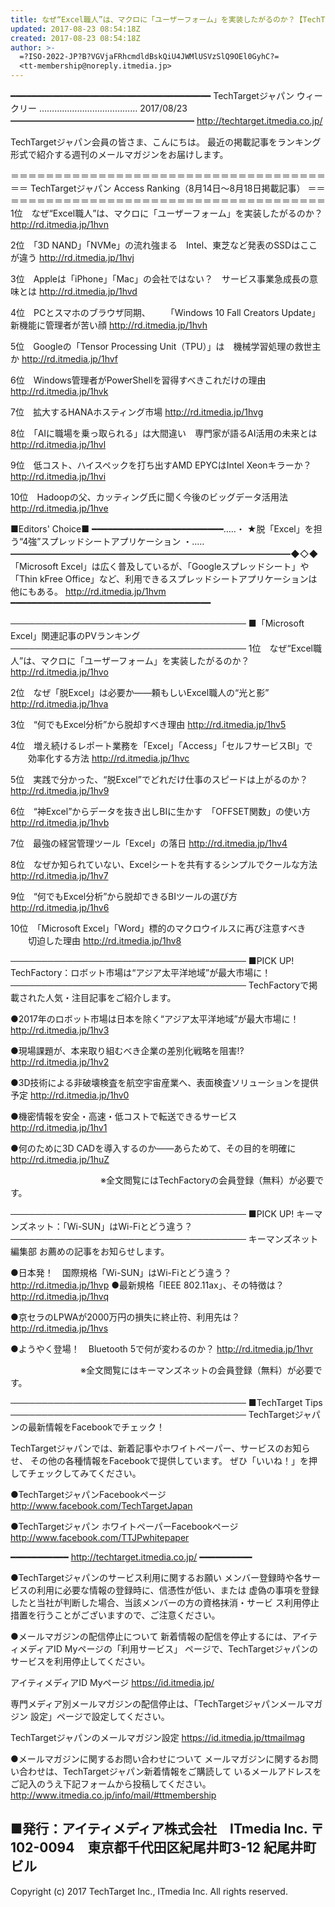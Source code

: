 ```yaml
---
title: なぜ“Excel職人”は、マクロに「ユーザーフォーム」を実装したがるのか？【TechTargetランキング 17/08/23】
updated: 2017-08-23 08:54:18Z
created: 2017-08-23 08:54:18Z
author: >-
  =?ISO-2022-JP?B?VGVjaFRhcmdldBskQiU4JWMlUSVzSlQ9OEl0GyhC?=
  <tt-membership@noreply.itmedia.jp>
---
```


━━━━━━━━━━━━━━━━━━━━━━━━━━━━━━━━━━━━━━
TechTargetジャパン ウィークリー ………………………………… 2017/08/23
━━━━━━━━━━━━━━━━━━━━━ http://techtarget.itmedia.co.jp/

TechTargetジャパン会員の皆さま、こんにちは。
最近の掲載記事をランキング形式で紹介する週刊のメールマガジンをお届けします。

＝＝＝＝＝＝＝＝＝＝＝＝＝＝＝＝＝＝＝＝＝＝＝＝＝＝＝＝＝＝＝＝＝＝＝＝＝＝
TechTargetジャパン Access Ranking（8月14日〜8月18日掲載記事）
＝＝＝＝＝＝＝＝＝＝＝＝＝＝＝＝＝＝＝＝＝＝＝＝＝＝＝＝＝＝＝＝＝＝＝＝＝＝
1位　なぜ“Excel職人”は、マクロに「ユーザーフォーム」を実装したがるのか？
http://rd.itmedia.jp/1hvn

2位　「3D NAND」「NVMe」の流れ強まる　Intel、東芝など発表のSSDはここが違う
http://rd.itmedia.jp/1hvj

3位　Appleは「iPhone」「Mac」の会社ではない？　サービス事業急成長の意味とは
http://rd.itmedia.jp/1hvd

4位　PCとスマホのブラウザ同期、
　　「Windows 10 Fall Creators Update」新機能に管理者が苦い顔
http://rd.itmedia.jp/1hvh

5位　Googleの「Tensor Processing Unit（TPU）」は　機械学習処理の救世主か
http://rd.itmedia.jp/1hvf

6位　Windows管理者がPowerShellを習得すべきこれだけの理由
http://rd.itmedia.jp/1hvk

7位　拡大するHANAホスティング市場
http://rd.itmedia.jp/1hvg

8位　「AIに職場を乗っ取られる」は大間違い　専門家が語るAI活用の未来とは
http://rd.itmedia.jp/1hvl

9位　低コスト、ハイスペックを打ち出すAMD EPYCはIntel Xeonキラーか？
http://rd.itmedia.jp/1hvi

10位　Hadoopの父、カッティング氏に聞く今後のビッグデータ活用法
http://rd.itmedia.jp/1hve

■Editors' Choice■ ━━━━━━━━━━━━━━━━━━━━━━━━━…‥・
★脱「Excel」を担う“4強”スプレッドシートアプリケーション
・‥…━━━━━━━━━━━━━━━━━━━━━━━━━━━━━━━━◆◇◆
「Microsoft Excel」は広く普及しているが、「Googleスプレッドシート」や「Thin
kFree Office」など、利用できるスプレッドシートアプリケーションは他にもある。
http://rd.itmedia.jp/1hvm
━━━━━━━━━━━━━━━━━━━━━━━━━━━━━━━━━━━━━━

──────────────────────────────────────
■「Microsoft Excel」関連記事のPVランキング
──────────────────────────────────────
1位　なぜ“Excel職人”は、マクロに「ユーザーフォーム」を実装したがるのか？
http://rd.itmedia.jp/1hvo

2位　なぜ「脱Excel」は必要か——頼もしいExcel職人の“光と影”
http://rd.itmedia.jp/1hva

3位　“何でもExcel分析”から脱却すべき理由
http://rd.itmedia.jp/1hv5

4位　増え続けるレポート業務を「Excel」「Access」「セルフサービスBI」で
　　効率化する方法
http://rd.itmedia.jp/1hvc

5位　実践で分かった、“脱Excel”でどれだけ仕事のスピードは上がるのか？
http://rd.itmedia.jp/1hv9

6位　“神Excel”からデータを抜き出しBIに生かす　「OFFSET関数」の使い方
http://rd.itmedia.jp/1hvb

7位　最強の経営管理ツール「Excel」の落日
http://rd.itmedia.jp/1hv4

8位　なぜか知られていない、Excelシートを共有するシンプルでクールな方法
http://rd.itmedia.jp/1hv7

9位　“何でもExcel分析”から脱却できるBIツールの選び方
http://rd.itmedia.jp/1hv6

10位　「Microsoft Excel」「Word」標的のマクロウイルスに再び注意すべき
　　切迫した理由
http://rd.itmedia.jp/1hv8

──────────────────────────────────────
■PICK UP! TechFactory：ロボット市場は“アジア太平洋地域”が最大市場に！
──────────────────────────────────────
TechFactoryで掲載された人気・注目記事をご紹介します。

●2017年のロボット市場は日本を除く“アジア太平洋地域”が最大市場に！
http://rd.itmedia.jp/1hv3

●現場課題が、本来取り組むべき企業の差別化戦略を阻害!?
http://rd.itmedia.jp/1hv2

●3D技術による非破壊検査を航空宇宙産業へ、表面検査ソリューションを提供予定
http://rd.itmedia.jp/1hv0

●機密情報を安全・高速・低コストで転送できるサービス
http://rd.itmedia.jp/1hv1

●何のために3D CADを導入するのか——あらためて、その目的を明確に
http://rd.itmedia.jp/1huZ

　　　　　　　　　　 ※全文閲覧にはTechFactoryの会員登録（無料）が必要です。

──────────────────────────────────────
■PICK UP! キーマンズネット：「Wi-SUN」はWi-Fiとどう違う？
──────────────────────────────────────
キーマンズネット編集部 お薦めの記事をお知らせします。

●日本発！　国際規格「Wi-SUN」はWi-Fiとどう違う？
http://rd.itmedia.jp/1hvp
●最新規格「IEEE 802.11ax」、その特徴は？
http://rd.itmedia.jp/1hvq

●京セラのLPWAが2000万円の損失に終止符、利用先は？
http://rd.itmedia.jp/1hvs

●ようやく登場！　Bluetooth 5で何が変わるのか？
http://rd.itmedia.jp/1hvr

　　　　　　　　※全文閲覧にはキーマンズネットの会員登録（無料）が必要です。

──────────────────────────────────────
■TechTarget Tips
──────────────────────────────────────
TechTargetジャパンの最新情報をFacebookでチェック！

TechTargetジャパンでは、新着記事やホワイトペーパー、サービスのお知らせ、
その他の各種情報をFacebookで提供しています。
ぜひ「いいね！」を押してチェックしてみてください。

●TechTargetジャパンFacebookページ
http://www.facebook.com/TechTargetJapan

●TechTargetジャパン ホワイトペーパーFacebookページ
http://www.facebook.com/TTJPwhitepaper

━━━━━━━━━━━ http://techtarget.itmedia.co.jp/ ━━━━━━━━━━

●TechTargetジャパンのサービス利用に関するお願い
メンバー登録時や各サービスの利用に必要な情報の登録時に、信憑性が低い、または
虚偽の事項を登録したと当社が判断した場合、当該メンバーの方の資格抹消・サービ
ス利用停止措置を行うことがございますので、ご注意ください。

●メールマガジンの配信停止について
新着情報の配信を停止するには、アイティメディアID Myページの「利用サービス」
ページで、TechTargetジャパンのサービスを利用停止してください。

アイティメディアID Myページ
https://id.itmedia.jp/

専門メディア別メールマガジンの配信停止は、「TechTargetジャパンメールマガジン
設定」ページで設定してください。

TechTargetジャパンのメールマガジン設定
https://id.itmedia.jp/ttmailmag

●メールマガジンに関するお問い合わせについて
メールマガジンに関するお問い合わせは、TechTargetジャパン新着情報をご購読して
いるメールアドレスをご記入のうえ下記フォームから投稿してください。
http://www.itmedia.co.jp/info/mail/#ttmembership

■発行：アイティメディア株式会社　ITmedia Inc.
〒102-0094　東京都千代田区紀尾井町3-12 紀尾井町ビル
----------------------------------------------------------------------------
Copyright (c) 2017 TechTarget Inc., ITmedia Inc. All rights reserved.